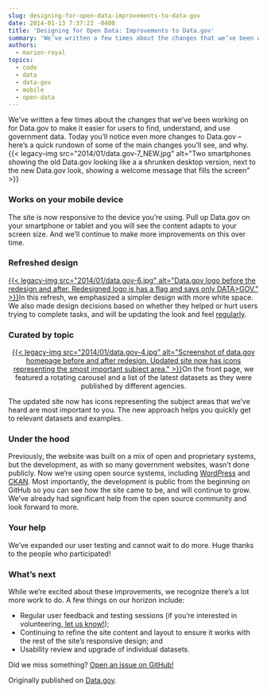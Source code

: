 ```yaml
---
slug: designing-for-open-data-improvements-to-data-gov
date: 2014-01-13 7:37:22 -0400
title: 'Designing for Open Data: Improvements to Data.gov'
summary: 'We’ve written a few times about the changes that we’ve been working on for Data.gov to make it easier for users to find, understand, and use government data. Today you’ll notice even more changes to Data.gov &ndash; here’s a quick rundown of some of the main changes you’ll see, and why.'
authors:
  - marion-royal
topics:
  - code
  - data
  - data-gov
  - mobile
  - open-data
---
```


We’ve written a few times about the changes that we’ve been working on for Data.gov to make it easier for users to find, understand, and use government data. Today you’ll notice even more changes to Data.gov – here’s a quick rundown of some of the main changes you’ll see, and why.{{< legacy-img src="2014/01/data.gov-7_NEW.jpg" alt="Two smartphones showing the old Data.gov looking like a a shrunken desktop version, next to the new Data.gov look, showing a welcome message that fills the screen" >}}

### **Works on your mobile device**

<p style="text-align: left">
  The site is now responsive to the device you’re using. Pull up Data.gov on your smartphone or tablet and you will see the content adapts to your screen size. And we’ll continue to make more improvements on this over time.
</p>

### **Refreshed design**

<p style="text-align: left">
  <a href="https://s3.amazonaws.com/digitalgov/_legacy-img/2014/01/data.gov-6.jpg">{{< legacy-img src="2014/01/data.gov-6.jpg" alt="Data.gov logo before the redesign and after. Redesigned logo is has a flag and says only DATA>GOV." >}}</a>In this refresh, we emphasized a simpler design with more white space. We also made design decisions based on whether they helped or hurt users trying to complete tasks, and will be updating the look and feel <a href="https://github.com/GSA/data.gov">regularly</a>.
</p>

### **Curated by topic**

<p style="text-align: center">
  <a href="https://s3.amazonaws.com/digitalgov/_legacy-img/2014/01/data.gov-4.jpg">{{< legacy-img src="2014/01/data.gov-4.jpg" alt="Screenshot of data.gov homepage before and after redesign. Updated site now has icons representing the smost important subject area." >}}</a>On the front page, we featured a rotating carousel and a list of the latest datasets as they were published by different agencies.
</p>

The updated site now has icons representing the subject areas that we’ve heard are most important to you. The new approach helps you quickly get to relevant datasets and examples.

### **Under the hood**

Previously, the website was built on a mix of open and proprietary systems, but the development, as with so many government websites, wasn’t done publicly. Now we’re using open source systems, including <a href="http://wordpress.org/" rel="external">WordPress</a> and <a href="http://ckan.org/" rel="external">CKAN</a>. Most importantly, the development is public from the beginning on GitHub so you can see how the site came to be, and will continue to grow. We’ve already had significant help from the open source community and look forward to more.

### **Your help**

We’ve expanded our user testing and cannot wait to do more. Huge thanks to the people who participated!

### **What’s next**

While we’re excited about these improvements, we recognize there’s a lot more work to do. A few things on our horizon include:

  * Regular user feedback and testing sessions (if you’re interested in volunteering,[ let us know!](http://www.data.gov/contact));
  * Continuing to refine the site content and layout to ensure it works with the rest of the site’s responsive design; and
  * Usability review and upgrade of individual datasets.

Did we miss something? [Open an issue on GitHub!](https://github.com/GSA/data.gov/issues?state=open)

Originally published on <a href="http://www.data.gov/" target="_blank">Data.gov</a>.
